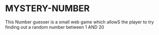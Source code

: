 # MYSTERY-NUMBER
This Number guesser is a small web game which allowS the player to try finding out a random number between 1 AND 20 
